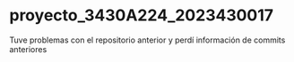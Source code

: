 # proyecto_3430A224_2023430017
Tuve problemas con el repositorio anterior y perdí información de commits anteriores
